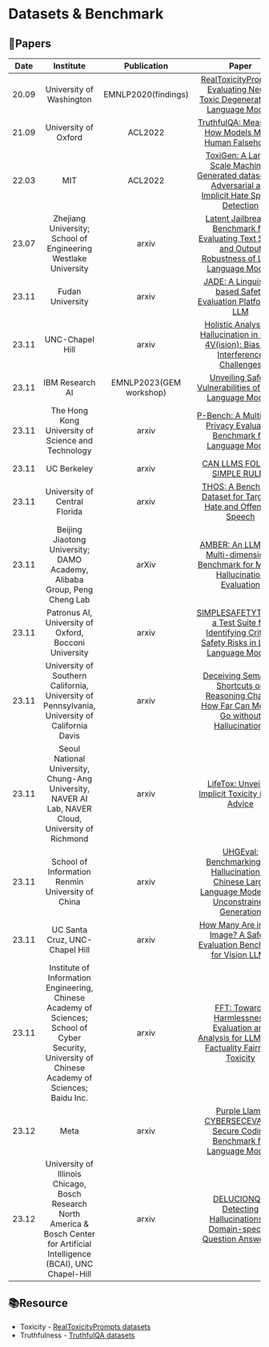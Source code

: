 # Datasets & Benchmark


## 📑Papers

| Date  |                                                                     Institute                                                                      |       Publication       |                                                                    Paper                                                                    |                                     Keywords                                      |
|:-----:|:--------------------------------------------------------------------------------------------------------------------------------------------------:|:-----------------------:|:-------------------------------------------------------------------------------------------------------------------------------------------:|:---------------------------------------------------------------------------------:|
| 20.09 |                                                              University of Washington                                                              |   EMNLP2020(findings)   |              [RealToxicityPrompts: Evaluating Neural Toxic Degeneration in Language Models](https://arxiv.org/abs/2009.11462)               |                                   **Toxicity**                                    |
| 21.09 |                                                                University of Oxford                                                                |         ACL2022         |                         [TruthfulQA: Measuring How Models Mimic Human Falsehoods](https://arxiv.org/abs/2109.07958)                         |                                 **Truthfulness**                                  |
| 22.03 |                                                                        MIT                                                                         |         ACL2022         |  [ToxiGen: A Large-Scale Machine-Generated datasets for Adversarial and Implicit Hate Speech Detection](https://arxiv.org/abs/2203.09509)   |                                   **Toxicity**                                    |
| 23.07 |                                           Zhejiang University; School of Engineering Westlake University                                           |          arxiv          | [Latent Jailbreak: A Benchmark for Evaluating Text Safety and Output Robustness of Large Language Models](https://arxiv.org/abs/2307.08487) |                  **Text Safety**&**Benchmark**&**Jailbreaking**                   |
| 23.11 |                                                                  Fudan University                                                                  |          arxiv          |                       [JADE: A Linguistic-based Safety Evaluation Platform for LLM](https://arxiv.org/abs/2311.00286)                       |                               **Safety Benchmarks**                               |
| 23.11 |                                                                  UNC-Chapel Hill                                                                   |          arxiv          |          [Holistic Analysis of Hallucination in GPT-4V(ision): Bias and Interference Challenges](https://arxiv.org/abs/2311.03287)          |                  **Hallucination**&**Benchmark**&**Multimodal**                   |
| 23.11 |                                                                  IBM Research AI                                                                   | EMNLP2023(GEM workshop) |                        [Unveiling Safety Vulnerabilities of Large Language Models](https://arxiv.org/abs/2311.04124)                        |       **Adversarial Examples**&**Clustering**&**Automatically Identifying**       |
| 23.11 |                                                 The Hong Kong University of Science and Technology                                                 |          arxiv          |                 [P-Bench: A Multi-level Privacy Evaluation Benchmark for Language Models](https://arxiv.org/abs/2311.04044)                 |                  **Differential Privacy**&**Privacy Evaluation**                  |
| 23.11 |                                                                    UC Berkeley                                                                     |          arxiv          |                                      [CAN LLMS FOLLOW SIMPLE RULES](https://arxiv.org/abs/2311.04235)                                       |                       **Evaluation**&**Attack Strategies**                        |
| 23.11 |                                                           University of Central Florida                                                            |          arxiv          |                    [THOS: A Benchmark Dataset for Targeted Hate and Offensive Speech](https://arxiv.org/abs/2311.06446)                     |                 **Hate Speech**&**Offensive Speech**&**Dataset**                  |
| 23.11 |                                      Beijing Jiaotong University; DAMO Academy, Alibaba Group, Peng Cheng Lab                                      |          arXiv          |            [AMBER: An LLM-free Multi-dimensional Benchmark for MLLMs Hallucination Evaluation](https://arxiv.org/abs/2311.07397)            |             Multi-modal Large Language Models&Hallucination&Benchmark             |
| 23.11 |                                               Patronus AI, University of Oxford, Bocconi University                                                |          arxiv          |     [SIMPLESAFETYTESTS: a Test Suite for Identifying Critical Safety Risks in Large Language Models](https://arxiv.org/abs/2311.08370)      |                  **Safety Risks**&**Test Suite**&**Evaluation**                   |
| 23.11 |                           University of Southern California, University of Pennsylvania, University of California Davis                            |          arxiv          |     [Deceiving Semantic Shortcuts on Reasoning Chains: How Far Can Models Go without Hallucination?](https://arxiv.org/abs/2311.09702)      |            **Hallucinations**&**Semantic Associations**&**Benchmark**             |
| 23.11 |                         Seoul National University, Chung-Ang University, NAVER AI Lab, NAVER Cloud, University of Richmond                         |          arxiv          |                           [LifeTox: Unveiling Implicit Toxicity in Life Advice](https://arxiv.org/abs/2311.09585)                           |       **LifeTox Dataset**&**Toxicity Detection**&**Social Media Analysis**        |
| 23.11 |                                                  School of Information Renmin University of China                                                  |          arxiv          |  [UHGEval: Benchmarking the Hallucination of Chinese Large Language Models via Unconstrained Generation](https://arxiv.org/abs/2311.15296)  |                    **Hallucination**&**Evaluation Benchmark**                     |
| 23.11 |                                                           UC Santa Cruz, UNC-Chapel Hill                                                           |          arxiv          |                [How Many Are in This Image? A Safety Evaluation Benchmark for Vision LLMs](https://arxiv.org/abs/2311.16101)                | **Vision Large Language Models**&**Safety Evaluation**&A**dversarial Robustness** |
| 23.11 | Institute of Information Engineering, Chinese Academy of Sciences; School of Cyber Security, University of Chinese Academy of Sciences; Baidu Inc. |          arxiv          |      [FFT: Towards Harmlessness Evaluation and Analysis for LLMs with Factuality Fairness Toxicity](https://arxiv.org/abs/2311.18580)       |                            **Harmlessness Evaluation**                            |
| 23.12 |                                                                        Meta                                                                        |          arxiv          |                [Purple Llama CYBERSECEVAL: A Secure Coding Benchmark for Language Models](https://arxiv.org/abs/2312.04724)                 |             **Safety**&**Cybersecurity**&**Code Security Benchmark**              |
| 23.12 |          University of Illinois Chicago, Bosch Research North America & Bosch Center for Artificial Intelligence (BCAI), UNC Chapel-Hill           |          arxiv          |               [DELUCIONQA: Detecting Hallucinations in Domain-specific Question Answering](https://arxiv.org/abs/2312.05200)                |  **Hallucination Detection**&**Domain-specific QA**&**Retrieval-augmented LLMs**  |


## 📚Resource

- Toxicity - [RealToxicityPrompts datasets](https://toxicdegeneration.allenai.org/)
- Truthfulness - [TruthfulQA datasets](https://github.com/sylinrl/TruthfulQA)